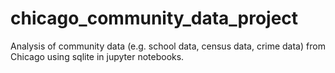 # chicago_community_data_project
Analysis of community data (e.g. school data, census data, crime data) from Chicago using sqlite in jupyter notebooks.
